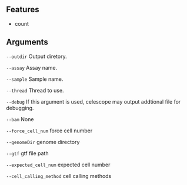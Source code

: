 ## Features
- count


## Arguments
`--outdir` Output diretory.

`--assay` Assay name.

`--sample` Sample name.

`--thread` Thread to use.

`--debug` If this argument is used, celescope may output addtional file for debugging.

`--bam` None

`--force_cell_num` force cell number

`--genomeDir` genome directory

`--gtf` gtf file path

`--expected_cell_num` expected cell number

`--cell_calling_method` cell calling methods

